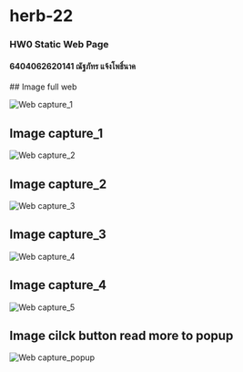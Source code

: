 ﻿# herb-22
### HW0 Static Web Page
#### 6404062620141 ณัฐภัทร แจ้งโพธิ์นาค

﻿## Image full web

![Web capture_1](https://github.com/Javajj12/herb-22/assets/81207175/062f3c12-047d-4c49-9383-3bdc95635b8e)

## Image capture_1

![Web capture_2](https://github.com/Javajj12/herb-22/assets/81207175/44b37b18-fea9-4b28-aaab-d7421d86f217)

## Image capture_2

![Web capture_3](https://github.com/Javajj12/herb-22/assets/81207175/6f00a149-1f2c-4df0-b92c-1b2a9cd61ba9)

## Image capture_3

![Web capture_4](https://github.com/Javajj12/herb-22/assets/81207175/610ba9da-b9c7-49b4-95a4-64ac21df4e5d)

## Image capture_4

![Web capture_5](https://github.com/Javajj12/herb-22/assets/81207175/87dbe85c-a346-4d79-b08b-345ab2136ae0)

## Image cilck button read more to popup

![Web capture_popup](https://github.com/Javajj12/herb-22/assets/81207175/8c6002d0-6399-447f-b401-db78c30cc556)

